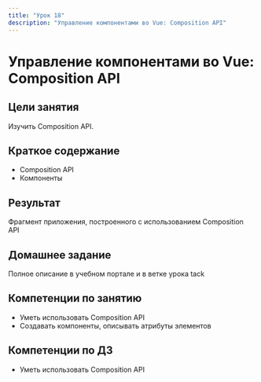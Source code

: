```yaml
---
title: "Урок 18"
description: "Управление компонентами во Vue: Composition API"
---
```


# Управление компонентами во Vue: Composition API

<!-- s -->

## Цели занятия

Изучить Composition API.

<!-- s -->

## Краткое содержание

- Composition API
- Компоненты

<!-- s -->

## Результат

Фрагмент приложения, построенного с использованием Composition API

<!-- s -->

## Домашнее задание

Полное описание в учебном портале и в ветке урока tack

<!-- s -->

## Компетенции по занятию

- Уметь использовать Composition API
- Создавать компоненты, описывать атрибуты элементов

<!-- s -->

## Компетенции по ДЗ

- Уметь использовать Composition API
